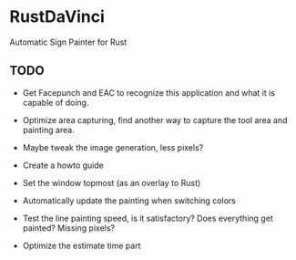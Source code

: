 # RustDaVinci

Automatic Sign Painter for Rust


## TODO
- Get Facepunch and EAC to recognize this application and what it is capable of doing.

- Optimize area capturing, find another way to capture the tool area and painting area.
- Maybe tweak the image generation, less pixels?
- Create a howto guide
- Set the window topmost (as an overlay to Rust)
- Automatically update the painting when switching colors
- Test the line painting speed, is it satisfactory? Does everything get painted? Missing pixels?
- Optimize the estimate time part

